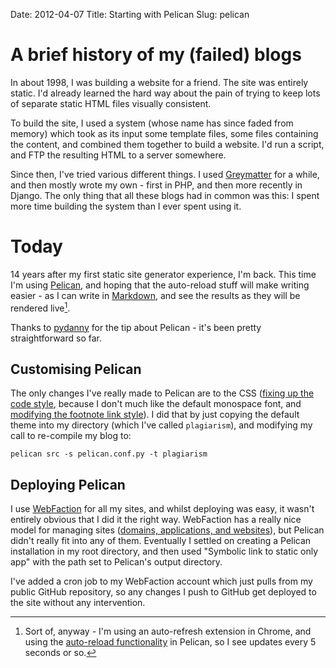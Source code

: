 Date: 2012-04-07
Title: Starting with Pelican
Slug: pelican

# A brief history of my (failed) blogs

In about 1998, I was building a website for a friend. The site was entirely
static. I'd already learned the hard way about the pain of trying to keep lots
of separate static HTML files visually consistent.

To build the site, I used a system (whose name has since faded from memory)
which took as its input some template files, some files containing the
content, and combined them together to build a website. I'd run a script,
and FTP the resulting HTML to a server somewhere.

Since then, I've tried various different things. I used [Greymatter][greymatter]
for a while, and then mostly wrote my own - first in PHP, and then more
recently in Django. The only thing that all these blogs had in common was this:
I spent more time building the system than I ever spent using it.

# Today

14 years after my first static site generator experience, I'm back. This time
I'm using [Pelican][pelican], and hoping that the auto-reload stuff will make
writing easier - as I can write in [Markdown][markdown], and see the results
as they will be rendered live[^1].

Thanks to [pydanny][pydanny-blog] for the tip about Pelican - it's been pretty
straightforward so far.

## Customising Pelican

The only changes I've really made to Pelican are to the CSS ([fixing up the
code style][css-code], because I don't much like the default monospace font,
and [modifying the footnote link style][css-footnotes]). I did that by just
copying the default theme into my directory (which I've called `plagiarism`),
and modifying my call to re-compile my blog to:

    pelican src -s pelican.conf.py -t plagiarism

## Deploying Pelican

I use [WebFaction][webfaction] for all my sites, and whilst deploying was easy,
it wasn't entirely obvious that I did it the right way. WebFaction has a really
nice model for managing sites ([domains, applications, and websites][webfaction-help]),
but Pelican didn't really fit into any of them. Eventually I settled on
creating a Pelican installation in my root directory, and then used
"Symbolic link to static only app" with the path set to Pelican's output
directory.

I've added a cron job to my WebFaction account which just pulls from my public
GitHub repository, so any changes I push to GitHub get deployed to the site
without any intervention.


[^1]: Sort of, anyway - I'm using an auto-refresh extension in Chrome, and
      using the [auto-reload functionality][pelican-reload] in Pelican, so I
      see updates every 5 seconds or so.

[greymatter]: http://en.wikipedia.org/wiki/Greymatter_(software)
[pelican]: http://pelican.readthedocs.org/en/latest/ "Find out about Pelican"
[markdown]: http://daringfireball.net/projects/markdown/ "Find out about Markdown, a text-to-HTML tool for web writers by John Gruber"
[pelican-reload]: http://pelican.notmyidea.org/en/2.8/getting_started.html#autoreload
[pydanny-blog]: http://pydanny.com/choosing-a-new-python-based-blog-engine.html "Read Daniel Greenfeld's entry on getting started with Pelican"
[css-code]: https://github.com/dominicrodger/dominicrodger.com/commit/61e81d568087a92e2bb41dc619966075566fb81e
[css-footnotes]: https://github.com/dominicrodger/dominicrodger.com/commit/54d99084c8b6777cd77c31fe1157718fc1a612b7
[webfaction]: http://www.webfaction.com/?affiliate=dominicrodger "Get hosted with WebFaction"
[webfaction-help]: http://docs.webfaction.com/user-guide/websites.html
